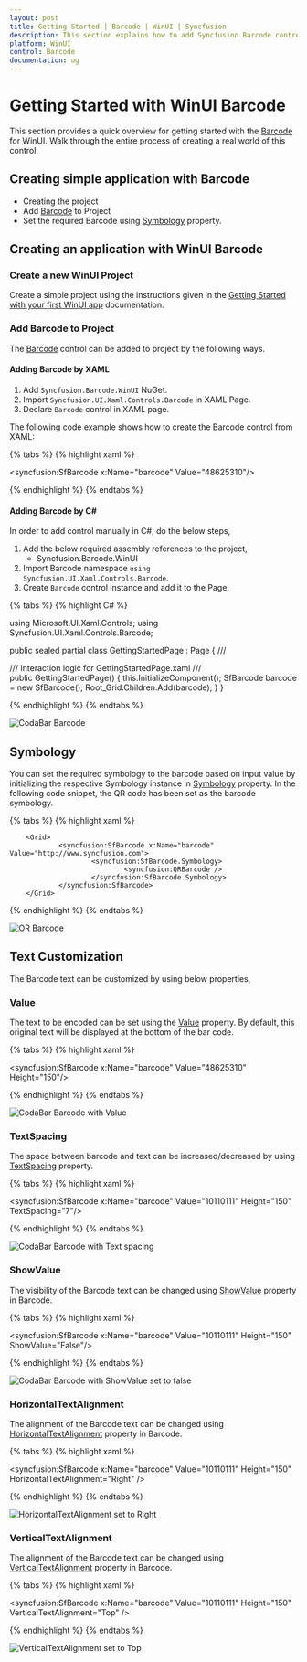 ```yaml
---
layout: post
title: Getting Started | Barcode | WinUI | Syncfusion
description: This section explains how to add Syncfusion Barcode control and how it can be customized in WinUI platform.
platform: WinUI
control: Barcode
documentation: ug
---
```


# Getting Started with WinUI Barcode

This section provides a quick overview for getting started with the [Barcode](https://help.syncfusion.com/cr/winui/Syncfusion.UI.Xaml.Controls.Barcode.SfBarcode.html) for WinUI. Walk through the entire process of creating a real world of this control.

## Creating simple application with Barcode

* Creating the project
* Add [Barcode](https://help.syncfusion.com/cr/winui/Syncfusion.UI.Xaml.Controls.Barcode.SfBarcode.html) to Project
* Set the required Barcode using [Symbology](https://help.syncfusion.com/cr/winui/Syncfusion.UI.Xaml.Controls.Barcode.SfBarcode.html#Syncfusion_UI_Xaml_Controls_Barcode_SfBarcode_Symbology) property.

## Creating an application with WinUI Barcode

### Create a new WinUI Project

Create a simple project using the instructions given in the [Getting Started with your first WinUI app](https://docs.microsoft.com/en-us/windows/apps/winui/winui3/get-started-winui3-for-uwp) documentation.

### Add Barcode to Project

The [Barcode](https://help.syncfusion.com/cr/winui/Syncfusion.UI.Xaml.Controls.Barcode.SfBarcode.html) control can be added to project by the following ways.

#### Adding Barcode by XAML

1. Add `Syncfusion.Barcode.WinUI` NuGet.
2. Import `Syncfusion.UI.Xaml.Controls.Barcode` in XAML Page.
3. Declare `Barcode` control in XAML page.

The following code example shows how to create the Barcode control from XAML:

{% tabs %}
{% highlight xaml %}

<Page x:Class="syncfusion.barcodedemos.winui.GettingStartedPage "
                xmlns="http://schemas.microsoft.com/winfx/2006/xaml/presentation"
                xmlns:x="http://schemas.microsoft.com/winfx/2006/xaml"
                xmlns:d="http://schemas.microsoft.com/expression/blend/2008"
                xmlns:mc="http://schemas.openxmlformats.org/markup-compatibility/2006"
                xmlns:syncfusion="using:Syncfusion.UI.Xaml.Controls.Barcode"
                xmlns:local="using:syncfusion.barcodedemos.winui"
                Background="{ThemeResource ApplicationPageBackgroundThemeBrush}"
                NavigationCacheMode="Disabled">
                <Grid>
                        <syncfusion:SfBarcode x:Name="barcode" Value="48625310"/>
                </Grid>

</Page>

{% endhighlight %}
{% endtabs %} 

#### Adding Barcode by C#

In order to add control manually in C#, do the below steps,

1. Add the below required assembly references to the project,
    * Syncfusion.Barcode.WinUI
2. Import Barcode namespace `using Syncfusion.UI.Xaml.Controls.Barcode`.
3. Create `Barcode` control instance and add it to the Page.

{% tabs %} 
{% highlight C# %} 

using Microsoft.UI.Xaml.Controls;
using Syncfusion.UI.Xaml.Controls.Barcode;

public sealed partial class GettingStartedPage : Page
{
    /// <summary>
    /// Interaction logic for GettingStartedPage.xaml
    /// </summary>
    public GettingStartedPage()
    {
        this.InitializeComponent();
        SfBarcode barcode = new SfBarcode();
        Root_Grid.Children.Add(barcode);
    }
}

{% endhighlight %}
{% endtabs %} 

![CodaBar Barcode](Getting_Started_Images/CodaBar.png)

## Symbology

You can set the required symbology to the barcode based on input value by initializing the respective Symbology instance in [Symbology](https://help.syncfusion.com/cr/winui/Syncfusion.UI.Xaml.Controls.Barcode.SfBarcode.html#Syncfusion_UI_Xaml_Controls_Barcode_SfBarcode_Symbology) property. In the following code snippet, the QR code has been set as the barcode symbology.

{% tabs %}
{% highlight xaml %}

<Page xmlns:syncfusion="using:Syncfusion.UI.Xaml.Controls.Barcode">

        <Grid>
                <syncfusion:SfBarcode x:Name="barcode" Value="http://www.syncfusion.com">
                        <syncfusion:SfBarcode.Symbology>
                                <syncfusion:QRBarcode />
                        </syncfusion:SfBarcode.Symbology>
                </syncfusion:SfBarcode>
        </Grid>

</Page>

{% endhighlight %}
{% endtabs %}

![OR Barcode](Getting_Started_Images/QRBarcode.png)

## Text Customization

The Barcode text can be customized by using below properties,

### Value

The text to be encoded can be set using the [Value](https://help.syncfusion.com/cr/winui/Syncfusion.UI.Xaml.Controls.Barcode.SfBarcode.html#Syncfusion_UI_Xaml_Controls_Barcode_SfBarcode_Value) property. By default, this original text will be displayed at the bottom of the bar code. 

{% tabs %}
{% highlight xaml %}

<syncfusion:SfBarcode x:Name="barcode" Value="48625310" Height="150"/>
               
{% endhighlight %}
{% endtabs %}

![CodaBar Barcode with Value](Getting_Started_Images/CodaBar.png)

### TextSpacing

The space between barcode and text can be increased/decreased by using [TextSpacing](https://help.syncfusion.com/cr/winui/Syncfusion.UI.Xaml.Controls.Barcode.SfBarcode.html#Syncfusion_UI_Xaml_Controls_Barcode_SfBarcode_TextSpacing) property. 

{% tabs %}
{% highlight xaml %}

<syncfusion:SfBarcode x:Name="barcode" Value="10110111" Height="150" TextSpacing="7"/>

{% endhighlight %}
{% endtabs %}

![CodaBar Barcode with Text spacing](Getting_Started_Images/textspacing.png)

### ShowValue

The visibility of the Barcode text can be changed using [ShowValue](https://help.syncfusion.com/cr/winui/Syncfusion.UI.Xaml.Controls.Barcode.SfBarcode.html#Syncfusion_UI_Xaml_Controls_Barcode_SfBarcode_ShowValue) property in Barcode. 

{% tabs %}
{% highlight xaml %}

<syncfusion:SfBarcode x:Name="barcode" Value="10110111" Height="150" ShowValue="False"/>

{% endhighlight %}
{% endtabs %}

![CodaBar Barcode with ShowValue set to false](Getting_Started_Images/showvalue.png)

### HorizontalTextAlignment

The alignment of the Barcode text can be changed using [HorizontalTextAlignment](https://help.syncfusion.com/cr/winui/Syncfusion.UI.Xaml.Controls.Barcode.SfBarcode.html#Syncfusion_UI_Xaml_Controls_Barcode_SfBarcode_HorizontalTextAlignment) property in Barcode.

{% tabs %}
{% highlight xaml %}

<syncfusion:SfBarcode x:Name="barcode" Value="10110111" Height="150" HorizontalTextAlignment="Right" />

{% endhighlight %}
{% endtabs %}

![HorizontalTextAlignment set to Right](Getting_Started_Images/HorizontalTextAlignment.png)

### VerticalTextAlignment

The alignment of the Barcode text can be changed using [VerticalTextAlignment](https://help.syncfusion.com/cr/winui/Syncfusion.UI.Xaml.Controls.Barcode.SfBarcode.html#Syncfusion_UI_Xaml_Controls_Barcode_SfBarcode_VerticalTextAlignment) property in Barcode.

{% tabs %}
{% highlight xaml %}

<syncfusion:SfBarcode x:Name="barcode" Value="10110111" Height="150" VerticalTextAlignment="Top" />

{% endhighlight %}
{% endtabs %}

![VerticalTextAlignment set to Top](Getting_Started_Images/VerticalTextAlignment.png)
